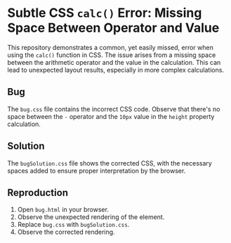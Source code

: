 # Subtle CSS `calc()` Error: Missing Space Between Operator and Value

This repository demonstrates a common, yet easily missed, error when using the `calc()` function in CSS.  The issue arises from a missing space between the arithmetic operator and the value in the calculation. This can lead to unexpected layout results, especially in more complex calculations.

## Bug

The `bug.css` file contains the incorrect CSS code. Observe that there's no space between the `-` operator and the `10px` value in the `height` property calculation.

## Solution

The `bugSolution.css` file shows the corrected CSS, with the necessary spaces added to ensure proper interpretation by the browser.

## Reproduction

1. Open `bug.html` in your browser.
2. Observe the unexpected rendering of the element.
3. Replace `bug.css` with `bugSolution.css`.
4. Observe the corrected rendering. 
